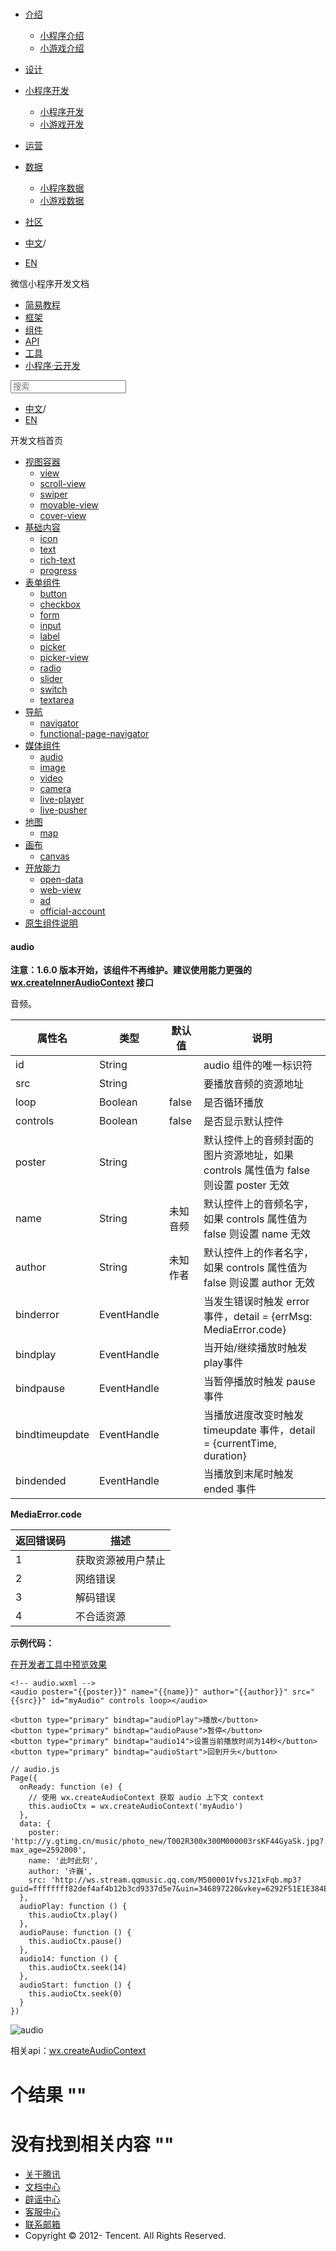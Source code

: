 <div class="book with-summary">

<div class="head">

<div class="head_box">

# [](javascript:; "_('微信公众平台 小程序')")

<div class="header_ctrls">

*   [介绍](javascript:;)
    *   [小程序介绍](https://developers.weixin.qq.com/miniprogram/introduction/index.html?t=18102520)
    *   [小游戏介绍](https://developers.weixin.qq.com/minigame/introduction/index.html?t=18102520)
*   [设计](https://developers.weixin.qq.com/miniprogram/design/index.html?t=18102520)
*   [小程序开发](javascript:;)
    *   [小程序开发](https://developers.weixin.qq.com/miniprogram/dev/index.html?t=18102520)
    *   [小游戏开发](https://developers.weixin.qq.com/minigame/dev/index.html?t=18102520)
*   [运营](https://developers.weixin.qq.com/miniprogram/product/index.html?t=18102520)
*   [数据](javascript:;)
    *   [小程序数据](https://developers.weixin.qq.com/miniprogram/analysis/index.html?t=18102520)
    *   [小游戏数据](https://developers.weixin.qq.com/minigame/analysis/index.html?t=18102520)
*   [社区](https://developers.weixin.qq.com/)

*   [中文](https://developers.weixin.qq.com/miniprogram/dev/component/audio.html?t=18102520)<span class="split-line">/</span>
*   [EN](https://developers.weixin.qq.com/miniprogram/en/dev/component/audio.html?t=18102520)

</div>

</div>

</div>

<div class="sub_nav_box">

<div class="sub_nav_inner">

<div class="book-summary-opr" id="js-book-summary-opr"><a class="book-summary-btn"></a></div>

<div class="top_sub_nav">

<div class="top_title_wap"><span class="icon_title icon_dev"></span>

微信小程序开发文档

</div>

*   [简易教程](../)
*   [框架](../framework/MINA.html)
*   [组件](.)
*   [API](../api/)
*   [工具](../devtools/devtools.html)
*   [小程序·云开发](../wxcloud/basis/getting-started.html)

</div>

<div id="book-search-input" role="search">

<form><label for="search-input" class="search-icon" id="js-search-icon"></label><input type="text" id="search-input" name="search-input" placeholder="搜索"> </form>

</div>

*   [中文](https://developers.weixin.qq.com/miniprogram/dev/component/audio.html?t=18102520)<span class="split-line">/</span>
*   [EN](https://developers.weixin.qq.com/miniprogram/en/dev/component/audio.html?t=18102520)

</div>

</div>

<div class="book-summary">

<div class="book-summary-home" id="js-summary-home"><a><span class="icon_home_s icon_dev"></span><span class="s_title_2">开发文档首页</span></a></div>

<nav role="navigation">

*   [视图容器](./view.html)
    *   [view](./view.html)
    *   [scroll-view](./scroll-view.html)
    *   [swiper](./swiper.html)
    *   [movable-view](./movable-view.html)
    *   [cover-view](./cover-view.html)
*   [基础内容](./icon.html)
    *   [icon](./icon.html)
    *   [text](./text.html)
    *   [rich-text](./rich-text.html)
    *   [progress](./progress.html)
*   [表单组件](./button.html)
    *   [button](./button.html)
    *   [checkbox](./checkbox.html)
    *   [form](./form.html)
    *   [input](./input.html)
    *   [label](./label.html)
    *   [picker](./picker.html)
    *   [picker-view](./picker-view.html)
    *   [radio](./radio.html)
    *   [slider](./slider.html)
    *   [switch](./switch.html)
    *   [textarea](./textarea.html)
*   [导航](./navigator.html)
    *   [navigator](./navigator.html)
    *   [functional-page-navigator](./functional-page-navigator.html)
*   [媒体组件](./audio.html)
    *   [audio](./audio.html#audio)
    *   [image](./image.html)
    *   [video](./video.html)
    *   [camera](./camera.html)
    *   [live-player](./live-player.html)
    *   [live-pusher](./live-pusher.html)
*   [地图](./map.html)
    *   [map](./map.html#map)
*   [画布](./canvas.html)
    *   [canvas](./canvas.html#canvas)
*   [开放能力](./open-data.html)
    *   [open-data](./open-data.html)
    *   [web-view](./web-view.html)
    *   [ad](./ad.html)
    *   [official-account](./official-account.html)
*   [原生组件说明](./native-component.html)

</nav>

</div>

<div class="book-body">

<div class="body-inner">

<div class="page-wrapper" tabindex="-1" role="main">

<div class="page-inner">

<div id="book-search-results">

<div class="search-noresults">

<section class="normal markdown-section">

#### audio

**注意：1.6.0 版本开始，该组件不再维护。建议使用能力更强的 [wx.createInnerAudioContext](../api/media/audio/wx.createInnerAudioContext.html) 接口**

音频。

<table>

<thead>

<tr>

<th>属性名</th>

<th>类型</th>

<th>默认值</th>

<th>说明</th>

</tr>

</thead>

<tbody>

<tr>

<td>id</td>

<td>String</td>

<td></td>

<td>audio 组件的唯一标识符</td>

</tr>

<tr>

<td>src</td>

<td>String</td>

<td></td>

<td>要播放音频的资源地址</td>

</tr>

<tr>

<td>loop</td>

<td>Boolean</td>

<td>false</td>

<td>是否循环播放</td>

</tr>

<tr>

<td>controls</td>

<td>Boolean</td>

<td>false</td>

<td>是否显示默认控件</td>

</tr>

<tr>

<td>poster</td>

<td>String</td>

<td></td>

<td>默认控件上的音频封面的图片资源地址，如果 controls 属性值为 false 则设置 poster 无效</td>

</tr>

<tr>

<td>name</td>

<td>String</td>

<td>未知音频</td>

<td>默认控件上的音频名字，如果 controls 属性值为 false 则设置 name 无效</td>

</tr>

<tr>

<td>author</td>

<td>String</td>

<td>未知作者</td>

<td>默认控件上的作者名字，如果 controls 属性值为 false 则设置 author 无效</td>

</tr>

<tr>

<td>binderror</td>

<td>EventHandle</td>

<td></td>

<td>当发生错误时触发 error 事件，detail = {errMsg: MediaError.code}</td>

</tr>

<tr>

<td>bindplay</td>

<td>EventHandle</td>

<td></td>

<td>当开始/继续播放时触发play事件</td>

</tr>

<tr>

<td>bindpause</td>

<td>EventHandle</td>

<td></td>

<td>当暂停播放时触发 pause 事件</td>

</tr>

<tr>

<td>bindtimeupdate</td>

<td>EventHandle</td>

<td></td>

<td>当播放进度改变时触发 timeupdate 事件，detail = {currentTime, duration}</td>

</tr>

<tr>

<td>bindended</td>

<td>EventHandle</td>

<td></td>

<td>当播放到末尾时触发 ended 事件</td>

</tr>

</tbody>

</table>

**MediaError.code**

<table>

<thead>

<tr>

<th>返回错误码</th>

<th>描述</th>

</tr>

</thead>

<tbody>

<tr>

<td>1</td>

<td>获取资源被用户禁止</td>

</tr>

<tr>

<td>2</td>

<td>网络错误</td>

</tr>

<tr>

<td>3</td>

<td>解码错误</td>

</tr>

<tr>

<td>4</td>

<td>不合适资源</td>

</tr>

</tbody>

</table>

**示例代码：**

[在开发者工具中预览效果](wechatide://minicode/NycgqcmS6KYY "在开发者工具中预览效果")

    <!-- audio.wxml -->
    <audio poster="{{poster}}" name="{{name}}" author="{{author}}" src="{{src}}" id="myAudio" controls loop></audio>

    <button type="primary" bindtap="audioPlay">播放</button>
    <button type="primary" bindtap="audioPause">暂停</button>
    <button type="primary" bindtap="audio14">设置当前播放时间为14秒</button>
    <button type="primary" bindtap="audioStart">回到开头</button>

    // audio.js
    Page({
      onReady: function (e) {
        // 使用 wx.createAudioContext 获取 audio 上下文 context
        this.audioCtx = wx.createAudioContext('myAudio')
      },
      data: {
        poster: 'http://y.gtimg.cn/music/photo_new/T002R300x300M000003rsKF44GyaSk.jpg?max_age=2592000',
        name: '此时此刻',
        author: '许巍',
        src: 'http://ws.stream.qqmusic.qq.com/M500001VfvsJ21xFqb.mp3?guid=ffffffff82def4af4b12b3cd9337d5e7&uin=346897220&vkey=6292F51E1E384E06DCBDC9AB7C49FD713D632D313AC4858BACB8DDD29067D3C601481D36E62053BF8DFEAF74C0A5CCFADD6471160CAF3E6A&fromtag=46',
      },
      audioPlay: function () {
        this.audioCtx.play()
      },
      audioPause: function () {
        this.audioCtx.pause()
      },
      audio14: function () {
        this.audioCtx.seek(14)
      },
      audioStart: function () {
        this.audioCtx.seek(0)
      }
    })

![audio](https://developers.weixin.qq.com/miniprogram/dev/image/pic/audio.png?t=18102520)

相关api：[wx.createAudioContext](../api/media/audio/wx.createAudioContext.html)

</section>

</div>

<div class="search-results">

<div class="has-results">

# <span class="search-results-count"></span>个结果 "<span class="search-query"></span>"

</div>

<div class="no-results">

# 没有找到相关内容 "<span class="search-query"></span>"

</div>

</div>

</div>

</div>

</div>

<div class="foot" id="footer">

*   [关于腾讯](https://www.tencent.com/)
*   [文档中心](https://developers.weixin.qq.com/miniprogram/introduction/index.html)
*   [辟谣中心](https://mp.weixin.qq.com/cgi-bin/opshowpage?action=dispelinfo)
*   [客服中心](https://kf.qq.com/product/wx_xcx.html)
*   [联系邮箱](mailto:weixinmp@qq.com)
*   Copyright © 2012-<span id="s_copyright_year"></span> Tencent. All Rights Reserved.

</div>

</div>

[](./navigator.html)[](./map.html)</div>

</div>